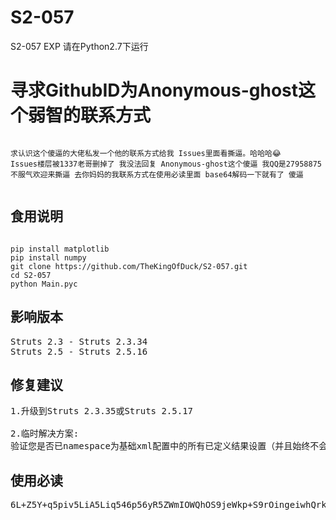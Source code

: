 # S2-057
S2-057 EXP 请在Python2.7下运行


# 寻求GithubID为Anonymous-ghost这个弱智的联系方式
<pre><code>
求认识这个傻逼的大佬私发一个他的联系方式给我 Issues里面看撕逼。哈哈哈😂
Issues楼层被1337老哥删掉了 我没法回复 Anonymous-ghost这个傻逼 我QQ是27958875  不服气欢迎来撕逼 去你妈妈的我联系方式在使用必读里面 base64解码一下就有了 傻逼

</code></pre>
## 食用说明

<pre><code>
pip install matplotlib
pip install numpy
git clone https://github.com/TheKingOfDuck/S2-057.git 
cd S2-057
python Main.pyc</code></pre>

## 影响版本
<pre>
Struts 2.3 - Struts 2.3.34
Struts 2.5 - Struts 2.5.16
</pre>
## 修复建议
<pre>
1.升级到Struts 2.3.35或Struts 2.5.17

2.临时解决方案:
验证您是否已namespace为基础xml配置中的所有已定义结果设置（并且始终不会忘记设置）（如果适用）。还要验证您是否已设置（并且始终不会忘记设置）value或JSP中的action所有url标记。仅当它们的上部动作配置没有或通配符时才需要它们namespace。
</pre>

## 使用必读
<pre>
6L+Z5Y+q5piv5LiA5Liq546p56yR5ZWmIOWQhOS9jeWkp+S9rOingeiwhQrku6XlkI7ov5DooYzku6PnoIHov5jmmK/nnIvkuIDkuIvlj7cgIOS4h+S4gOacieS6uuW/g+aAgOatueaEjyAg5qSN5YWl5oG25oSP5Luj56CB5YOP6L+Z56eN5oOF5Ya15LiN5piv5b6I5bC05bCsCuWwj+W8n0Nvb2xDYXQK6ZyA6KaBcHnkuqTmmJPor7fliqDmiJEKV2VDaGF077yaVGhlS2luZ09mR2FHYUdhClFR77ybMjc5NTg4NzUK5ZOI5ZOI5ZOI5ZOI7aC97biC
</pre>

